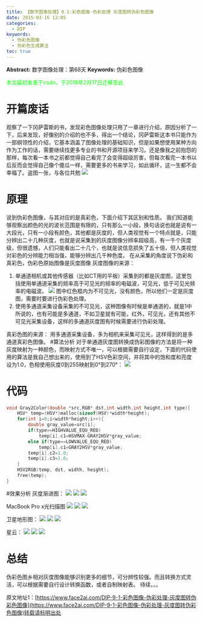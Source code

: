 ```yaml
---
title: 【数字图像处理】9.1:彩色图像-伪彩处理 灰度图转伪彩色图像
date: 2015-03-16 12:05
categories:
  - DIP
keywords:
  - 伪彩色图像
  - 伪彩色生成算法
toc: true
---
```

**Abstract:** 数字图像处理：第68天
**Keywords:** 伪彩色图像
<!--more-->
<font color="00FF00">本文最初发表于csdn，于2018年2月17日迁移至此</font>
# 开篇废话
观察了一下冈萨雷斯的书，发现彩色图像处理只用了一章进行介绍，原因分析了一下，后来发现，好像别的介绍的也不多，得出一个结论，冈萨雷斯这本书只能作为一部纲领性的介绍，它基本涵盖了图像处理的基础知识，但是如果想使用某种方向作为工作的话，需要继续找更多专业的书和开源项目来学习。还是像我之前抱怨的那样，每次看一本书之前都觉得自己看完了会变得超级厉害，但每次看完一本书以后反而会觉得自己像个傻瓜一样，需要更多的书来学习，如此循环，这一生都不会幸福了。盗图一张，与各位共勉
![](https://tony4ai-1251394096.cos.ap-hongkong.myqcloud.com/blog_images/DIP-9-1-彩色图像-伪彩处理-灰度图转伪彩色图像/20150316111545767)
# 原理
说到伪彩色图像，与其对应的是真彩色，下面介绍下其区别和性质。
我们知道能够观察出颜色的光的波长范围是有限的，只有那么一小段，换句话说也就是说有一大段光，只有一小段有颜色，其他都是灰度的，但人类视觉有一个特点就是，只能分辨出二十几种灰度，也就是说采集到的灰度图像分辨率超级高，有一千个灰度级，但很遗憾，人们只能看出二十几个，也就是说信息损失了五十倍，但人类视觉对彩色的分辨能力相当强，能够分辨出几千种色度。
在从采集的角度说下伪彩和真彩色，伪彩色原始图像是灰度图像
灰度图像的来源：

1. 单通道相机或其他传感器（比如CT用的平板）采集到的都是灰度图，这里包括使用单通道采集的频率高于可见光的频率的电磁波，可见光，低于可见光频率的电磁波。
![](https://tony4ai-1251394096.cos.ap-hongkong.myqcloud.com/blog_images/DIP-9-1-彩色图像-伪彩处理-灰度图转伪彩色图像/20150316114201245)
图中红色框内为不可见光，没有颜色，所以他们一定是灰度图，需要时要进行伪彩色处理。
2. 使用多通道采集设备采集的不可见光，这种图像有时候是单通道的，就是1中所说的，也有可能是多通道，不如卫星就有可能，红外，可见光，还有其他不可见光采集设备，这样的多通道灰度图有时候需要进行伪彩处理。

真彩色图的来源：
用多通道采集设备，多为相机来采集可见光，这样得到的是多通道真彩色图像。
#算法分析
对于单通道灰度图转换成伪彩图像的方法是将一种灰度映射为一种颜色，而映射方式不唯一，可以根据需要自行设定，下面的代码使用的算法是我自己想出来的，使用到了HSV色彩空间，并将其中的饱和度和亮度设为1.0，色相使用灰度0到255映射到0°到270°：
![](https://tony4ai-1251394096.cos.ap-hongkong.myqcloud.com/blog_images/DIP-9-1-彩色图像-伪彩处理-灰度图转伪彩色图像/20150316115513133.jpeg)

# 代码
```c++
void Gray2Color(double *src,RGB* dst,int width,int height,int type){
    HSV* temp=(HSV*)malloc(sizeof(HSV)*width*height);
    for(int i=0;i<width*height;i++){
        double gray_value=src[i];
        if(type==HIGHVALUE_EQU_RED)
            temp[i].c1=HSVMAX-GRAY2HSV*gray_value;
        else if(type==LOWVALUE_EQU_RED)
            temp[i].c1=GRAY2HSV*gray_value;
        temp[i].c2=1.0;
        temp[i].c3=1.0;
    }
    HSV2RGB(temp, dst, width, height);
    free(temp);
}
```
#效果分析
灰度渐进图：
![](https://tony4ai-1251394096.cos.ap-hongkong.myqcloud.com/blog_images/DIP-9-1-彩色图像-伪彩处理-灰度图转伪彩色图像/20150316115620073.jpeg)
![](https://tony4ai-1251394096.cos.ap-hongkong.myqcloud.com/blog_images/DIP-9-1-彩色图像-伪彩处理-灰度图转伪彩色图像/20150316115504302.jpeg)
![](https://tony4ai-1251394096.cos.ap-hongkong.myqcloud.com/blog_images/DIP-9-1-彩色图像-伪彩处理-灰度图转伪彩色图像/20150316115642381.jpeg)

MacBook Pro x光扫描图
![](https://tony4ai-1251394096.cos.ap-hongkong.myqcloud.com/blog_images/DIP-9-1-彩色图像-伪彩处理-灰度图转伪彩色图像/20150316115728292.jpeg)
![](https://tony4ai-1251394096.cos.ap-hongkong.myqcloud.com/blog_images/DIP-9-1-彩色图像-伪彩处理-灰度图转伪彩色图像/20150316115619543.jpeg)
![](https://tony4ai-1251394096.cos.ap-hongkong.myqcloud.com/blog_images/DIP-9-1-彩色图像-伪彩处理-灰度图转伪彩色图像/20150316115703785.jpeg)

卫星地形图：
![](https://tony4ai-1251394096.cos.ap-hongkong.myqcloud.com/blog_images/DIP-9-1-彩色图像-伪彩处理-灰度图转伪彩色图像/20150316115741023.jpeg)
![](https://tony4ai-1251394096.cos.ap-hongkong.myqcloud.com/blog_images/DIP-9-1-彩色图像-伪彩处理-灰度图转伪彩色图像/20150316115913079.jpeg)
![](https://tony4ai-1251394096.cos.ap-hongkong.myqcloud.com/blog_images/DIP-9-1-彩色图像-伪彩处理-灰度图转伪彩色图像/20150316115930598.jpeg)

星云：
![](https://tony4ai-1251394096.cos.ap-hongkong.myqcloud.com/blog_images/DIP-9-1-彩色图像-伪彩处理-灰度图转伪彩色图像/20150316120127409.jpeg)
![](https://tony4ai-1251394096.cos.ap-hongkong.myqcloud.com/blog_images/DIP-9-1-彩色图像-伪彩处理-灰度图转伪彩色图像/20150316120139343.jpeg)
![](https://tony4ai-1251394096.cos.ap-hongkong.myqcloud.com/blog_images/DIP-9-1-彩色图像-伪彩处理-灰度图转伪彩色图像/20150316120025589.jpeg)

# 总结
伪彩色图乡相对灰度图像能够识别更多的细节，可分辨性较强。而且转换方式灵活，可以根据需要自行设计转换函数，或者自制映射表。
待续。。。





原文地址1：[https://www.face2ai.com/DIP-9-1-彩色图像-伪彩处理-灰度图转伪彩色图像](https://www.face2ai.com/DIP-9-1-彩色图像-伪彩处理-灰度图转伪彩色图像)转载请标明出处

